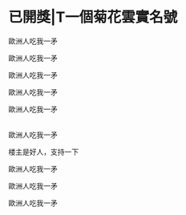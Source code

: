# 已開獎|T一個菊花雲實名號


歐洲人吃我一矛

歐洲人吃我一矛

歐洲人吃我一矛<br />


歐洲人吃我一矛

歐洲人吃我一矛<br />


<br />
歐洲人吃我一矛

楼主是好人，支持一下<br />


歐洲人吃我一矛

歐洲人吃我一矛

歐洲人吃我一矛
